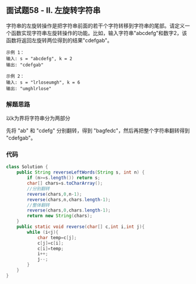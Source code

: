 ## 面试题58 - II. 左旋转字符串

字符串的左旋转操作是把字符串前面的若干个字符转移到字符串的尾部。请定义一个函数实现字符串左旋转操作的功能。比如，输入字符串"abcdefg"和数字2，该函数将返回左旋转两位得到的结果"cdefgab"。 

```
示例 1：
输入: s = "abcdefg", k = 2
输出: "cdefgab"

示例 2：
输入: s = "lrloseumgh", k = 6
输出: "umghlrlose"
```



### 解题思路

以k为界将字符串分为两部分

先将 "ab" 和 "cdefg" 分别翻转，得到 "bagfedc"，然后再把整个字符串翻转得到 "cdefgab"。  



### 代码

```java
class Solution {
    public String reverseLeftWords(String s, int n) {
        if (n>=s.length()) return s;
        char[] chars=s.toCharArray();
        //分别翻转
        reverse(chars,0,n-1);
        reverse(chars,n,chars.length-1);
        //整体翻转
        reverse(chars,0,chars.length-1);
        return new String(chars);
    }
    public static void reverse(char[] c,int i,int j){
        while (i<j){
            char temp=c[j];
            c[j]=c[i];
            c[i]=temp;
            i++;
            j--;
        }
    }
}
```

